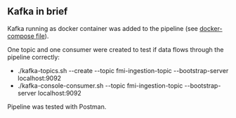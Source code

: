 ## Kafka in brief

Kafka running as docker container was added to the pipeline (see [docker-compose file](https://github.com/ksenia-tabakova/api-kafka-spark-mongodb-streamlit_pipeline/blob/main/Kafka/docker-compose-kafka.yml)).

One topic and one consumer were created to test if data flows through the pipeline correctly:
- ./kafka-topics.sh --create --topic fmi-ingestion-topic --bootstrap-server localhost:9092
- ./kafka-console-consumer.sh --topic fmi-ingestion-topic --bootstrap-server localhost:9092

Pipeline was tested with Postman.
